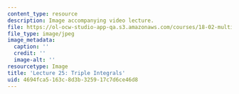```yaml
---
content_type: resource
description: Image accompanying video lecture.
file: https://ol-ocw-studio-app-qa.s3.amazonaws.com/courses/18-02-multivariable-calculus-fall-2007/4694fca5163c8d3b325917c7d6ce46d8_25.jpg
file_type: image/jpeg
image_metadata:
  caption: ''
  credit: ''
  image-alt: ''
resourcetype: Image
title: 'Lecture 25: Triple Integrals'
uid: 4694fca5-163c-8d3b-3259-17c7d6ce46d8
---
```

